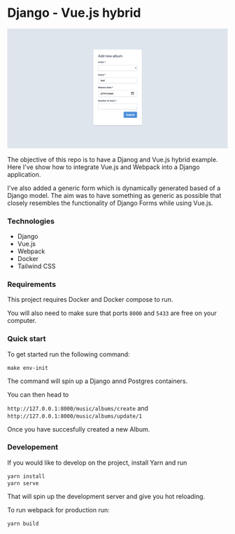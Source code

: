 # Django - Vue.js hybrid

![Screenshot](/screenshot.png?raw=true "Screenshot")

The objective of this repo is to have a Djanog and Vue.js hybrid example. 
Here I've show how to integrate Vue.js and Webpack into a Django application. 

I've also added a generic form which is dynamically generated based of a Django model. 
The aim was to have something as generic as possible that closely 
resembles the functionality of Django Forms while using Vue.js.

### Technologies
- Django
- Vue.js
- Webpack
- Docker
- Tailwind CSS

### Requirements
This project requires Docker and Docker compose to run.

You will also need to make sure that ports `8000` and `5433` are free on your computer.

### Quick start
To get started run the following command:
```
make env-init
```

The command will spin up a Django annd Postgres containers.

You can then head to 

`http://127.0.0.1:8000/music/albums/create` and 
`http://127.0.0.1:8000/music/albums/update/1`

Once you have succesfully created a new Album. 

### Developement
If you would like to develop on the project, install Yarn and run 
```
yarn install
yarn serve
```

That will spin up the development server and give you hot reloading.

To run webpack for production run:
```
yarn build
```

